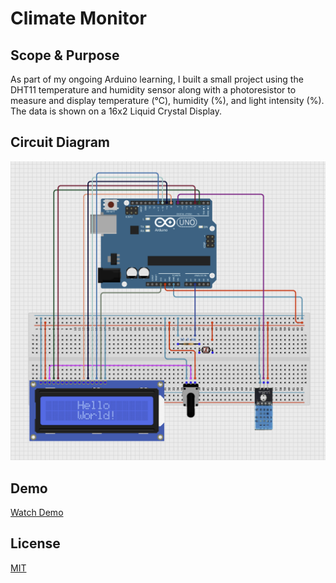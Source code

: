 # Climate Monitor

## Scope & Purpose
As part of my ongoing Arduino learning, I built a small project using the DHT11 temperature and humidity sensor along with a photoresistor to measure and display temperature (°C), humidity (%), and light intensity (%). The data is shown on a 16x2 Liquid Crystal Display.

## Circuit Diagram
![Circuit](images/circuit.png)

## Demo
[Watch Demo](https://youtube.com/shorts/g7RLMQtHDNw?feature=share)

## License
[MIT](https://opensource.org/license/mit/)
